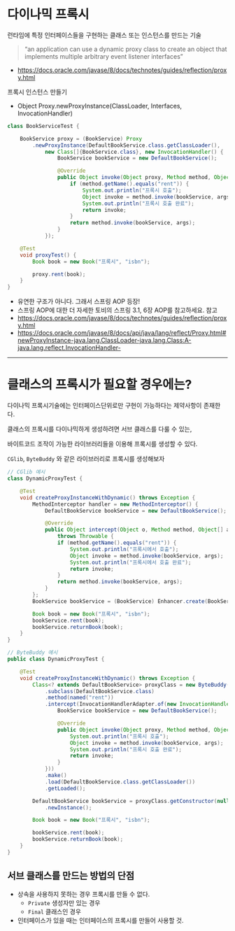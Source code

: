 # 다이나믹 프록시

런타임에 특정 인터페이스들을 구현하는 클래스 또는 인스턴스를 만드는 기술
> “an application can use a dynamic proxy class to create an object that implements multiple arbitrary event listener interfaces”

- https://docs.oracle.com/javase/8/docs/technotes/guides/reflection/proxy.html

프록시 인스턴스 만들기

* Object Proxy.newProxyInstance(ClassLoader, Interfaces, InvocationHandler)

```java
class BookServiceTest {

	BookService proxy = (BookService) Proxy
		.newProxyInstance(DefaultBookService.class.getClassLoader(),
			new Class[]{BookService.class}, new InvocationHandler() {
				BookService bookService = new DefaultBookService();

				@Override
				public Object invoke(Object proxy, Method method, Object[] args) throws Throwable {
					if (method.getName().equals("rent")) {
						System.out.println("프록시 호출");
						Object invoke = method.invoke(bookService, args);
						System.out.println("프록시 호출 완료");
						return invoke;
					}
					return method.invoke(bookService, args);
				}
			});

	@Test
	void proxyTest() {
		Book book = new Book("프록시", "isbn");

		proxy.rent(book);
	}
}
```

* 유연한 구조가 아니다. 그래서 스프링 AOP 등장!
* 스프링 AOP에 대한 더 자세한 토비의 스프링 3.1, 6장 AOP를 참고하세요. 참고
* https://docs.oracle.com/javase/8/docs/technotes/guides/reflection/proxy.html
* https://docs.oracle.com/javase/8/docs/api/java/lang/reflect/Proxy.html#newProxyInstance-java.lang.ClassLoader-java.lang.Class:A-java.lang.reflect.InvocationHandler-

---

# 클래스의 프록시가 필요할 경우에는?

다이나믹 프록시기술에는 인터페이스단위로만 구현이 가능하다는 제약사항이 존재한다.

클래스의 프록시를 다이나믹하게 생성하려면 서브 클래스를 다룰 수 있는,

바이트코드 조작이 가능한 라이브러리들을 이용해 프록시를 생성할 수 있다.

`CGlib`, `ByteBuddy` 와 같은 라이브러리로 프록시를 생성해보자

```java
// CGlib 예시
class DynamicProxyTest {

	@Test
	void createProxyInstanceWithDynamic() throws Exception {
		MethodInterceptor handler = new MethodInterceptor() {
			DefaultBookService bookService = new DefaultBookService();

			@Override
			public Object intercept(Object o, Method method, Object[] args, MethodProxy methodProxy)
				throws Throwable {
				if (method.getName().equals("rent")) {
					System.out.println("프록시에서 호출");
					Object invoke = method.invoke(bookService, args);
					System.out.println("프록시에서 호출 완료");
					return invoke;
				}
				return method.invoke(bookService, args);
			}
		};
		BookService bookService = (BookService) Enhancer.create(BookService.class, handler);

		Book book = new Book("프록시", "isbn");
		bookService.rent(book);
		bookService.returnBook(book);
	}
}
```

```java
// ByteBuddy 예시
public class DynamicProxyTest {

	@Test
	void createProxyInstanceWithDynamic() throws Exception {
		Class<? extends DefaultBookService> proxyClass = new ByteBuddy()
			.subclass(DefaultBookService.class)
			.method(named("rent"))
			.intercept(InvocationHandlerAdapter.of(new InvocationHandler() {
				BookService bookService = new DefaultBookService();

				@Override
				public Object invoke(Object proxy, Method method, Object[] args) throws Throwable {
					System.out.println("프록시 호출");
					Object invoke = method.invoke(bookService, args);
					System.out.println("프록시 호출 완료");
					return invoke;
				}
			}))
			.make()
			.load(DefaultBookService.class.getClassLoader())
			.getLoaded();

		DefaultBookService bookService = proxyClass.getConstructor(null)
			.newInstance();

		Book book = new Book("프록시", "isbn");

		bookService.rent(book);
		bookService.returnBook(book);
	}
}
```

## 서브 클래스를 만드는 방법의 단점

* 상속을 사용하지 못하는 경우 프록시를 만들 수 없다.
    * `Private` 생성자만 있는 경우
    * `Final` 클래스인 경우
* 인터페이스가 있을 때는 인터페이스의 프록시를 만들어 사용할 것.
